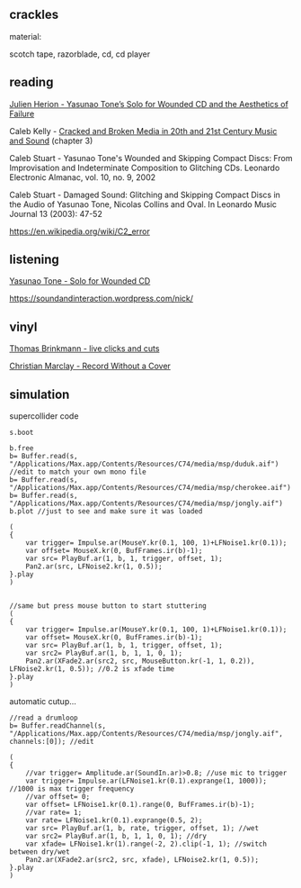 crackles
--

material:

scotch tape, razorblade, cd, cd player

reading
--

[Julien Herion - Yasunao Tone’s Solo for Wounded CD and the Aesthetics of Failure](http://www.academia.edu/8204212/Yasunao_Tones_Solo_for_Wounded_CD_and_the_Aesthetics_of_Failure)

Caleb Kelly - [Cracked and Broken Media in 20th and 21st Century Music and Sound](http://www.canberra.edu.au/researchrepository/file/1d26377d-9390-2343-97c6-d68b52a1ab32/1/full_text.pdf) (chapter 3)

Caleb Stuart - Yasunao Tone's Wounded and Skipping Compact Discs: From Improvisation and Indeterminate Composition to Glitching CDs. Leonardo Electronic Almanac, vol. 10, no. 9, 2002

Caleb Stuart - Damaged Sound: Glitching and Skipping Compact Discs in the Audio of Yasunao Tone, Nicolas Collins and Oval. In Leonardo Music Journal 13 (2003): 47-52

<https://en.wikipedia.org/wiki/C2_error>

listening
--

[Yasunao Tone - Solo for Wounded CD](https://www.youtube.com/watch?v=ElF5pb7sos8)

<https://soundandinteraction.wordpress.com/nick/>

vinyl
--

[Thomas Brinkmann - live clicks and cuts](https://www.youtube.com/watch?v=t8dOo-jBkxM)

[Christian Marclay - Record Without a Cover](https://en.wikipedia.org/wiki/Record_Without_a_Cover)

simulation
--

supercollider code

```
s.boot

b.free
b= Buffer.read(s, "/Applications/Max.app/Contents/Resources/C74/media/msp/duduk.aif") //edit to match your own mono file
b= Buffer.read(s, "/Applications/Max.app/Contents/Resources/C74/media/msp/cherokee.aif")
b= Buffer.read(s, "/Applications/Max.app/Contents/Resources/C74/media/msp/jongly.aif")
b.plot //just to see and make sure it was loaded

(
{
    var trigger= Impulse.ar(MouseY.kr(0.1, 100, 1)+LFNoise1.kr(0.1));
    var offset= MouseX.kr(0, BufFrames.ir(b)-1);
    var src= PlayBuf.ar(1, b, 1, trigger, offset, 1);
    Pan2.ar(src, LFNoise2.kr(1, 0.5));
}.play
)


//same but press mouse button to start stuttering
(
{
    var trigger= Impulse.ar(MouseY.kr(0.1, 100, 1)+LFNoise1.kr(0.1));
    var offset= MouseX.kr(0, BufFrames.ir(b)-1);
    var src= PlayBuf.ar(1, b, 1, trigger, offset, 1);
    var src2= PlayBuf.ar(1, b, 1, 1, 0, 1);
    Pan2.ar(XFade2.ar(src2, src, MouseButton.kr(-1, 1, 0.2)), LFNoise2.kr(1, 0.5)); //0.2 is xfade time
}.play
)
```

automatic cutup...

```
//read a drumloop
b= Buffer.readChannel(s, "/Applications/Max.app/Contents/Resources/C74/media/msp/jongly.aif", channels:[0]); //edit

(
{
    //var trigger= Amplitude.ar(SoundIn.ar)>0.8; //use mic to trigger
    var trigger= Impulse.ar(LFNoise1.kr(0.1).exprange(1, 1000)); //1000 is max trigger frequency
    //var offset= 0;
    var offset= LFNoise1.kr(0.1).range(0, BufFrames.ir(b)-1);
    //var rate= 1;
    var rate= LFNoise1.kr(0.1).exprange(0.5, 2);
    var src= PlayBuf.ar(1, b, rate, trigger, offset, 1); //wet
    var src2= PlayBuf.ar(1, b, 1, 1, 0, 1); //dry
    var xfade= LFNoise1.kr(1).range(-2, 2).clip(-1, 1); //switch between dry/wet
    Pan2.ar(XFade2.ar(src2, src, xfade), LFNoise2.kr(1, 0.5));
}.play
)
```
